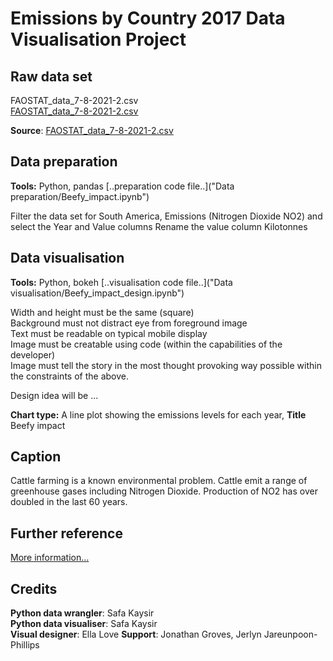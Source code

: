 # Emissions by Country 2017 Data Visualisation Project

## Raw data set
FAOSTAT_data_7-8-2021-2.csv  
[FAOSTAT_data_7-8-2021-2.csv]("https://drive.google.com/uc?id=13CqHK6mNZqlZYjgKnhD8po7khP_c_NoZ")

**Source**:  [FAOSTAT_data_7-8-2021-2.csv](https://drive.google.com/file/d/13CqHK6mNZqlZYjgKnhD8po7khP_c_NoZ/view?usp=sharing) 
  

## Data preparation

**Tools:**  Python, pandas
[..preparation code file..]("Data preparation/Beefy_impact.ipynb")

Filter the data set for South America, Emissions (Nitrogen Dioxide NO2) and select the Year and Value columns
Rename the value column Kilotonnes

## Data visualisation

**Tools:** Python, bokeh
[..visualisation code file..]("Data visualisation/Beefy_impact_design.ipynb")

Width and height must be the same (square)  
Background must not distract eye from foreground image  
Text must be readable on typical mobile display  
Image must be creatable using code (within the capabilities of the developer)  
Image must tell the story in the most thought provoking way possible within the constraints of the above.   

Design idea will be ...

**Chart type:**  A line plot showing the emissions levels for each year, **Title** Beefy impact

## Caption

Cattle farming is a known environmental problem.  Cattle emit a range of greenhouse gases including Nitrogen Dioxide.  Production of NO2 has over doubled in the last 60 years.

## Further reference

[More information...](https://www.newscientist.com/article/2248000-meat-and-dairy-production-emit-more-nitrogen-than-earth-can-cope-with/)

## Credits
**Python data wrangler**:  Safa Kaysir  
**Python data visualiser**: Safa Kaysir  
**Visual designer**: Ella Love
**Support**:  Jonathan Groves, Jerlyn Jareunpoon-Phillips
